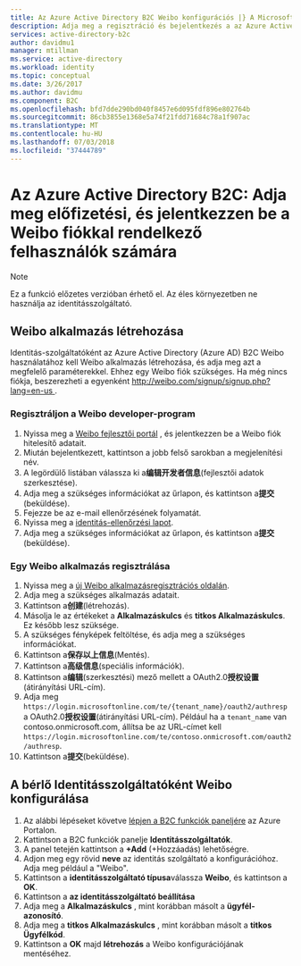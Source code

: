 ```yaml
---
title: Az Azure Active Directory B2C Weibo konfigurációs |} A Microsoft Docs
description: Adja meg a regisztráció és bejelentkezés a az Azure Active Directory B2C által védett alkalmazások Weibo fiókkal rendelkező felhasználók számára.
services: active-directory-b2c
author: davidmu1
manager: mtillman
ms.service: active-directory
ms.workload: identity
ms.topic: conceptual
ms.date: 3/26/2017
ms.author: davidmu
ms.component: B2C
ms.openlocfilehash: bfd7dde290bd040f8457e6d095fdf896e802764b
ms.sourcegitcommit: 86cb3855e1368e5a74f21fdd71684c78a1f907ac
ms.translationtype: MT
ms.contentlocale: hu-HU
ms.lasthandoff: 07/03/2018
ms.locfileid: "37444789"
---
```

# <a name="azure-active-directory-b2c-provide-sign-up-and-sign-in-to-consumers-with-weibo-accounts"></a>Az Azure Active Directory B2C: Adja meg előfizetési, és jelentkezzen be a Weibo fiókkal rendelkező felhasználók számára

> [!NOTE]
> Ez a funkció előzetes verzióban érhető el. Az éles környezetben ne használja az identitásszolgáltató.
> 

## <a name="create-a-weibo-application"></a>Weibo alkalmazás létrehozása

Identitás-szolgáltatóként az Azure Active Directory (Azure AD) B2C Weibo használatához kell Weibo alkalmazás létrehozása, és adja meg azt a megfelelő paraméterekkel. Ehhez egy Weibo fiók szükséges. Ha még nincs fiókja, beszerezheti a egyenként [ http://weibo.com/signup/signup.php?lang=en-us ](http://weibo.com/signup/signup.php?lang=en-us).

### <a name="register-for-the-weibo-developer-program"></a>Regisztráljon a Weibo developer-program

1. Nyissa meg a [Weibo fejlesztői portál](http://open.weibo.com/) , és jelentkezzen be a Weibo fiók hitelesítő adatait.
2. Miután bejelentkezett, kattintson a jobb felső sarokban a megjelenítési név.
3. A legördülő listában válassza ki a**编辑开发者信息**(fejlesztői adatok szerkesztése).
4. Adja meg a szükséges információkat az űrlapon, és kattintson a**提交**(beküldése).
5. Fejezze be az e-mail ellenőrzésének folyamatát.
6. Nyissa meg a [identitás-ellenőrzési lapot](http://open.weibo.com/developers/identity/edit).
7. Adja meg a szükséges információkat az űrlapon, és kattintson a**提交**(beküldése).

### <a name="register-a-weibo-application"></a>Egy Weibo alkalmazás regisztrálása

1. Nyissa meg a [új Weibo alkalmazásregisztrációs oldalán](http://open.weibo.com/apps/new).
2. Adja meg a szükséges alkalmazás adatait.
3. Kattintson a**创建**(létrehozás).
4. Másolja le az értékeket a **Alkalmazáskulcs** és **titkos Alkalmazáskulcs**. Ez később lesz szüksége.
5. A szükséges fényképek feltöltése, és adja meg a szükséges információkat.
6. Kattintson a**保存以上信息**(Mentés).
7. Kattintson a**高级信息**(speciális információk).
8. Kattintson a**编辑**(szerkesztési) mező mellett a OAuth2.0**授权设置**(átirányítási URL-cím).
9. Adja meg `https://login.microsoftonline.com/te/{tenant_name}/oauth2/authresp` a OAuth2.0**授权设置**(átirányítási URL-cím). Például ha a `tenant_name` van contoso.onmicrosoft.com, állítsa be az URL-címet kell `https://login.microsoftonline.com/te/contoso.onmicrosoft.com/oauth2/authresp`.
10. Kattintson a**提交**(beküldése).  

## <a name="configure-weibo-as-an-identity-provider-in-your-tenant"></a>A bérlő Identitásszolgáltatóként Weibo konfigurálása
1. Az alábbi lépéseket követve [lépjen a B2C funkciók paneljére](active-directory-b2c-app-registration.md#navigate-to-b2c-settings) az Azure Portalon.
2. Kattintson a B2C funkciók panelje **Identitásszolgáltatók**.
3. A panel tetején kattintson a **+Add** (+Hozzáadás) lehetőségre.
4. Adjon meg egy rövid **neve** az identitás szolgáltató a konfigurációhoz. Adja meg például a "Weibo".
5. Kattintson a **identitásszolgáltató típusa**válassza **Weibo**, és kattintson a **OK**.
6. Kattintson a **az identitásszolgáltató beállítása**
7. Adja meg a **Alkalmazáskulcs** , mint korábban másolt a **ügyfél-azonosító**.
8. Adja meg a **titkos Alkalmazáskulcs** , mint korábban másolt a **titkos Ügyfélkód**.
9. Kattintson a **OK** majd **létrehozás** a Weibo konfigurációjának mentéséhez.

